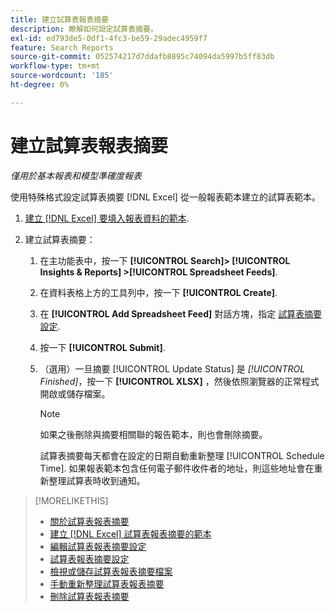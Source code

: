 ```yaml
---
title: 建立試算表報表摘要
description: 瞭解如何設定試算表摘要。
exl-id: ed793de5-0df1-4fc3-be59-29adec4959f7
feature: Search Reports
source-git-commit: 052574217d7ddafb8895c74094da5997b5ff83db
workflow-type: tm+mt
source-wordcount: '185'
ht-degree: 0%

---
```


# 建立試算表報表摘要

*僅用於基本報表和模型準確度報表*

使用特殊格式設定試算表摘要 [!DNL Excel] 從一般報表範本建立的試算表範本。

1. [建立 [!DNL Excel] 要填入報表資料的範本](spreadsheet-feed-create-excel-template.md).

2. 建立試算表摘要：

   1. 在主功能表中，按一下 **[!UICONTROL Search]> [!UICONTROL Insights & Reports] >[!UICONTROL Spreadsheet Feeds]**.

   1. 在資料表格上方的工具列中，按一下 **[!UICONTROL Create]**.

   1. 在 **[!UICONTROL Add Spreadsheet Feed]** 對話方塊，指定 [試算表摘要設定](spreadsheet-feed-settings.md).

   1. 按一下 **[!UICONTROL Submit]**.

   1. （選用）一旦摘要 [!UICONTROL Update Status] 是 *[!UICONTROL Finished]*，按一下 **[!UICONTROL XLSX]** ，然後依照瀏覽器的正常程式開啟或儲存檔案。

      >[!NOTE]
      >
      >如果之後刪除與摘要相關聯的報告範本，則也會刪除摘要。

      試算表摘要每天都會在設定的日期自動重新整理 [!UICONTROL Schedule Time]. 如果報表範本包含任何電子郵件收件者的地址，則這些地址會在重新整理試算表時收到通知。

>[!MORELIKETHIS]
>
>* [關於試算表報表摘要](spreadsheet-feed-about.md)
>* [建立 [!DNL Excel] 試算表報表摘要的範本](spreadsheet-feed-create-excel-template.md)
>* [編輯試算表報表摘要設定](spreadsheet-feed-edit.md)
>* [試算表報表摘要設定](spreadsheet-feed-settings.md)
>* [檢視或儲存試算表報表摘要檔案](spreadsheet-feed-view-or-save.md)
>* [手動重新整理試算表報表摘要](spreadsheet-feed-refresh.md)
>* [刪除試算表報表摘要](spreadsheet-feed-delete.md)
